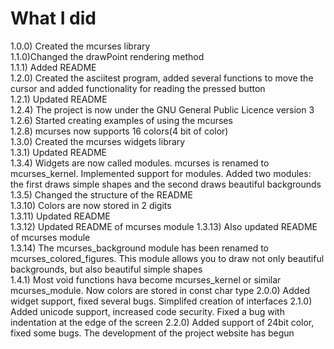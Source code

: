 # What I did

1.0.0) Created the mcurses library  
1.1.0)Changed the drawPoint rendering method  
1.1.1) Added README  
1.2.0) Created the asciitest program, added several functions to 
move the cursor and added functionality for reading the pressed button  
1.2.1) Updated README  
1.2.4) The project is now under the GNU General Public Licence version 3  
1.2.6) Started creating examples of using the mcurses  
1.2.8) mcurses now supports 16 colors(4 bit of color)  
1.3.0) Created the mcurses widgets library  
1.3.1) Updated README  
1.3.4) Widgets are now called modules. mcurses is renamed to 
mcurses_kernel. Implemented support for modules. Added two modules: 
the first draws simple shapes and the second draws beautiful backgrounds  
1.3.5) Changed the structure of the README  
1.3.10) Colors are now stored in 2 digits  
1.3.11) Updated README  
1.3.12) Updated README of mcurses module 
1.3.13) Also updated README of mcurses module  
1.3.14) The mcurses_background module has been renamed to 
mcurses_colored_figures. This module allows you to draw not only beautiful 
backgrounds, but also beautiful simple shapes  
1.4.1) Most void functions hava become mcurses_kernel or similar mcurses_module. Now colors are stored in const char type
2.0.0) Added widget support, fixed several bugs. Simplifed creation of interfaces
2.1.0) Added unicode support, increased code security. Fixed a bug with indentation at the edge of the screen
2.2.0) Added support of 24bit color, fixed some bugs. The development of the project website has begun